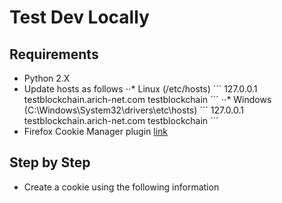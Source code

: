 # Test Dev Locally

## Requirements

* Python 2.X
* Update hosts as follows
⋅⋅* Linux (/etc/hosts)
´´´
127.0.0.1	testblockchain.arich-net.com	testblockchain
´´´
⋅⋅* Windows (C:\Windows\System32\drivers\etc\hosts)
´´´
127.0.0.1	testblockchain.arich-net.com	testblockchain
´´´
* Firefox Cookie Manager plugin [link](https://addons.mozilla.org/en-US/firefox/addon/a-cookie-manager/)

## Step by Step

* Create a cookie using the following information

